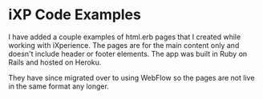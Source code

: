 # iXP Code Examples
I have added a couple examples of html.erb pages that I created while working with iXperience. The pages are for the main content only and doesn't include header or footer elements. The app was built in Ruby on Rails and hosted on Heroku.

They have since migrated over to using WebFlow so the pages are not live in the same format any longer.

